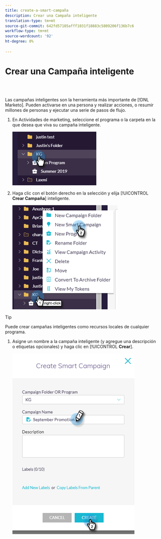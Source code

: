 ```yaml
---
title: create-a-smart-campaña
description: Crear una Campaña inteligente
translation-type: tm+mt
source-git-commit: 642fd57105afff1031f18883c5809206f136b7c6
workflow-type: tm+mt
source-wordcount: '92'
ht-degree: 0%

---
```



# Crear una Campaña inteligente

<br> 

Las campañas inteligentes son la herramienta más importante de [!DNL Marketo]. Pueden activarse en una persona y realizar acciones, o resumir millones de personas y ejecutar una serie de pasos de flujo.

1. En Actividades de marketing, seleccione el programa o la carpeta en la que desea que viva su campaña inteligente.

   ![Imagen uno](/help/sky/assets/smart-campaigns/create-a-smart-campaign/create-a-smart-campaign-1.png)

1. Haga clic con el botón derecho en la selección y elija [!UICONTROL **Crear Campaña**] inteligente.

   ![Imagen dos](/help/sky/assets/smart-campaigns/create-a-smart-campaign/create-a-smart-campaign-2.png)

>[!TIP]
>
>Puede crear campañas inteligentes como recursos locales de cualquier programa.

1. Asigne un nombre a la campaña inteligente (y agregue una descripción o etiquetas opcionales) y haga clic en [!UICONTROL **Crear**].

   ![Imagen tres](/help/sky/assets/smart-campaigns/create-a-smart-campaign/create-a-smart-campaign-3.png)
